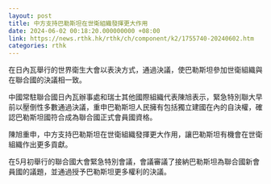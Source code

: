 ```yaml
---
layout: post
title: 中方支持巴勒斯坦在世衛組織發揮更大作用
date: 2024-06-02 00:18:20.000000000 +08:00
link: https://news.rthk.hk/rthk/ch/component/k2/1755740-20240602.htm
categories: rthk
---
```


在日內瓦舉行的世界衛生大會以表決方式，通過決議，使巴勒斯坦參加世衛組織與在聯合國的決議相一致。

中國常駐聯合國日內瓦辦事處和瑞士其他國際組織代表陳旭表示，緊急特別聯大早前以壓倒性多數通過決議，重申巴勒斯坦人民擁有包括獨立建國在內的自決權，確認巴勒斯坦國符合成為聯合國正式會員國資格。

陳旭重申，中方支持巴勒斯坦在世衛組織發揮更大作用，讓巴勒斯坦有機會在世衛組織作出更多貢獻。

在5月初舉行的聯合國大會緊急特別會議，會議審議了接納巴勒斯坦為聯合國新會員國的議題，並通過授予巴勒斯坦更多權利的決議。

